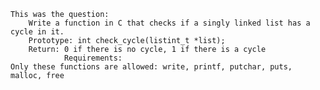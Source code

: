 	This was the question:
		Write a function in C that checks if a singly linked list has a cycle in it.
		Prototype: int check_cycle(listint_t *list);
		Return: 0 if there is no cycle, 1 if there is a cycle
				Requirements:
	Only these functions are allowed: write, printf, putchar, puts, malloc, free
